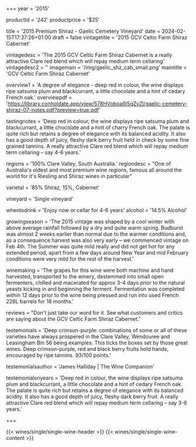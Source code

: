
+++
year = '2015'

productId = '242'
productprice = '$25'

title = '2015 Premium Shiraz - Gaelic Cemetery Vineyard'
date = 2024-02-15T17:37:26+01:00
draft = false
vintagetitle = '2015 GCV Celtic Farm Shiraz Cabernet'

vintagedesc = 'The 2015 GCV Celtic Farm Shiraz Cabernet is a really attractive Clare red blend which will repay medium term cellaring'
vintagedesc2 = ''
imagemain = '/img/gaelic_shz_cab_small.png'
maintitle = 'GCV Celtic Farm Shiraz Cabernet'


overview1 = 'A degree of elegance - deep red in colour, the wine displays ripe satsuma plum and blackcurrant, a little chocolate and a hint of cedary French oak.'
overviewpdf = 'https://library.conholdate.app/view/578HVoboa6I5qZyZl/gaelic-cemetery-shiraz-07-notes.pdf?preview=true.pdf'

tastingnotes = 'Deep red in colour, the wine displays ripe satsuma plum and blackcurrant, a little chocolate and a hint of charry French oak. The palate is quite rich but retains a degree of elegance with its balanced acidity. It also has a good depth of juicy, fleshy dark berry fruit held in check by some fine grained tannins. A really attractive Clare red blend which will repay medium term cellaring – say 4-6 years.'

regions = '100% Clare Valley, South Australia.'
regiondesc = "One of Australia's oldest and most premium wine regions, famous all around the world for it's Riesling and Shiraz wines in particular"

varietal = '85% Shiraz, 15%, Cabernet'

vineyard = 'Single vineyard'

whentodrink = 'Enjoy now or cellar for 4-6 years'
alcohol = '14.5% Alcohol'


growingseason = 'The 2015 vintage was shaped by a cool winter with above average rainfall followed by a dry and quite warm spring. Budburst was almost 2 weeks earlier than normal due to the warmer conditions and, as a consequence harvest was also very early – we commenced vintage on Feb 4th. The Summer was quite mild really and did not get hot for any extended period, apart from a few days around New Year and mid February conditions were very mild for the rest of the harvest.'

winemaking = 'The grapes for this wine were both machine and hand harvested, transported to the winery, destemmed into small open fermenters, chilled and macerated for approx 3-4 days prior to the natural yeasts kicking in and beginning the ferment. Fermentation was completed within 12 days prior to the wine being pressed and run into used French 228L barrels for 18 months.'

reviews = "Don't just take our word for it. See what customers and critics are saying about the GCV Celtic Farm Shiraz Cabernet."

testemonials = 'Deep crimson-purple: combinations of some or all of these varieties have always prospered in the Clare Valley, Wendouree and Leasingham Bin 56 being examples. This ticks the boxes set by those great wines. Deep crimson-purple, red and black berry fruits hold hands, encouraged by ripe tannins. 93/100 points.'

testemonialsauthor = 'James Halliday | The Wine Companion'

testemonialonyears = 'Deep red in colour, the wine displays ripe satsuma plum and blackcurrant, a little chocolate and a hint of cedary French oak. The palate is quite rich but retains a degree of elegance with its balanced acidity. It also has a good depth of juicy, fleshy dark berry fruit. A really attractive Clare red blend which will repay medium term cellaring – say 3-6 years.'

+++

{{< wines/single/single-wine-header >}} 
{{< wines/single/single-wine-content >}} 








